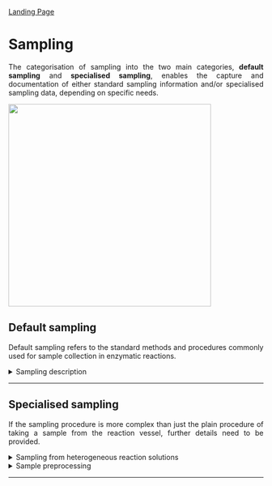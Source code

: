 [Landing Page](/Readme.md)

<div align="justify">

# Sampling

The categorisation of sampling into the two main categories, __default sampling__ and __specialised sampling__, enables the capture and documentation of either standard sampling information and/or specialised sampling data, depending on specific needs.

<img src="https://github.com/Strenda-biocatalysis/Strenda-biocatalysis/assets/106530250/6e9fd0d1-c728-4062-a86c-262668744adf" width="400">

## Default sampling

Default sampling refers to the standard methods and procedures commonly used for sample collection in enzymatic reactions.

<details> <Summary>Sampling description</Summary>

### SamplingDescription

Information about the sampling process, used during the experiment. In some experiments no sampling is taking place at all, for example, if an experiment is monitored via a photospectrometer in a 96-well plate over time.

- __volume_per_sample__
  - Type: posfloat
  - Description: Volume of the collected sample.

- __volume_per_sample_unit__
  - Type: string
  - Description: Common units include mL (milliliters), μl (microliters), g (grams), or other volume units, depending on whether the samples are liquid or solid.

- __mixing_during_sampling__
  - Type: string 
  - Description: Provide information about whether the reaction was mixed during sampling, as this can affect the representativeness of the collected sample.

- __vessel_opened_for_sampling__
  - Type: string
  - Description: Information about whether the reaction vessel was opened for sampling or not.

- __gas_phase__
  - Type: string
  - Description: Information about the composition of the gas phase above the reaction solution, including gases such as nitrogen, carbon dioxide, argon, oxygen or other gases.

- __time__
  - Type: time
  - Description: The time at which the sample was taken.


</details>

<hr>

## Specialised sampling

If the sampling procedure is more complex than just the plain procedure of taking a sample from the reaction vessel, further details need to be provided.

<details> <Summary>Sampling from heterogeneous reaction solutions</Summary>

### SamplingFromHeterogeneousReactionSolutions

- __phase__
  - Type: string
  - Description: Information about which phase the sample was taken from must be provided.

- __biocatalyst_in_phase__
  - Type: string
  - Description: Information on whether the collected sample may be contaminated with the (bio)catalyst.

<hr>

- __special_treatment__
  - Type: string
  - Description: If there are any other specific methods, procedures, characteristics or aspects related to the sampling that are important for reproducibility and are not described by the aforementioned                     metadata, they should be explained here.

</details>

<details> <Summary>Sample preprocessing</Summary>

### SamplePreprocessing

Sample preprocessing involves the necessary steps taken to prepare and treat collected samples before analysis or further experimentation.

- __quenching_method__
  - Type: String
  - Description: Techniques or methods used to halt the reaction, including the chemicals or procedures employed (e.g., heat treatment). Accurate documentation of quenching methods in enzymatic reactions is vital as        these methods can significantly impact subsequent analytical procedures. For instance, opting for an organic solvent as a quenching reagent can notably enhance the solubility of substrates or products, directly         influencing downstream analyses.
 
- __quenching_ratio__
  - Type: String
  - Description: Information about the precise ratio or volume of the quenching solution in relation to the reaction mixture. (__if_applicable__)

- __treatment_procedure__
  - Type: string
  - Description: Any further details regarding the sample processing steps that were carried out after it was collected from the reaction vessel (e.g., filtering samples). 

<hr>

- __special_treatment__
  - Type: string
  - Description: If there are any other specific methods, procedures, characteristics or aspects related to the sampling that are important for reproducibility and are not described by the aforementioned                     metadata, they should be explained here.

</details>

<hr>

</div>
